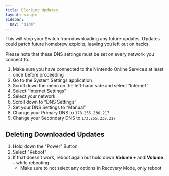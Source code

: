 ```yaml
---
title: Blocking Updates
layout: single
sidebar:
  nav: "side"
---
```


This will stop your Switch from downloading any future updates. Updates could patch future homebrew exploits, leaving you left out on hacks.

Please note that these DNS settings must be set on every network you connect to.

1. Make sure you have connected to the Nintendo Online Services at least once before proceeding
2. Go to the System Settings application
3. Scroll down the menu on the left-hand side and select “Internet”
4. Select “Internet Settings”
5. Select your network
6. Scroll down to “DNS Settings”
7. Set your DNS Settings to “Manual”
8. Change your Primary DNS to `173.255.238.217`
9. Change your Secondary DNS to `173.255.238.217`

## Deleting Downloaded Updates

1. Hold down the "Power" Button
2. Select "Reboot"
3. If that doesn't work, reboot again but hold down **Volume +** and **Volume -** while rebooting
	- Make sure to not select any options in Recovery Mode, only reboot
